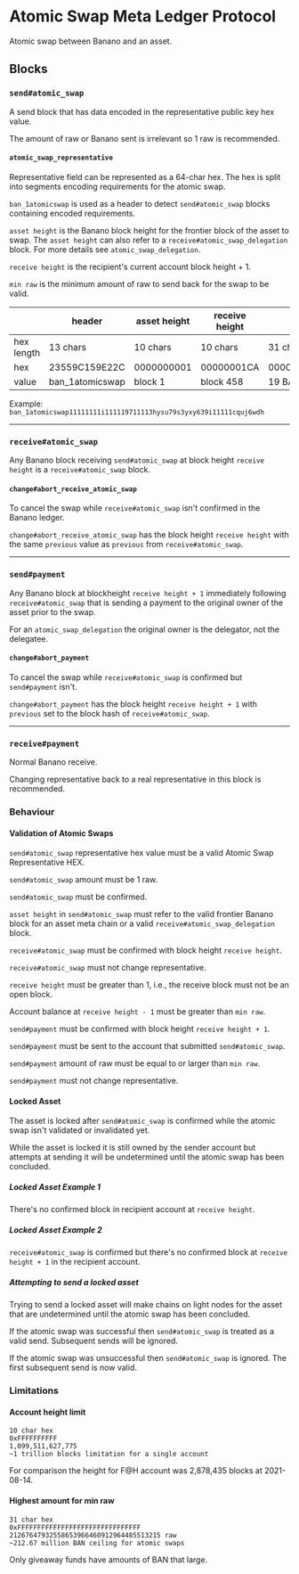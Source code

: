 # Atomic Swap Meta Ledger Protocol

Atomic swap between Banano and an asset.

## Blocks

### `send#atomic_swap`

A send block that has data encoded in the representative public key hex value.

The amount of raw or Banano sent is irrelevant so 1 raw is recommended.


#### `atomic_swap_representative`

Representative field can be represented as a 64-char hex. The hex is split into segments encoding requirements for the atomic swap.

`ban_1atomicswap` is used as a header to detect `send#atomic_swap` blocks containing encoded requirements.

`asset height` is the Banano block height for the frontier block of the asset to swap. The `asset height` can also refer to a `receive#atomic_swap_delegation` block. For more details see `atomic_swap_delegation`.

`receive height` is the recipient's current account block height + 1.

`min raw` is the minimum amount of raw to send back for the swap to be valid.

|             | header          | asset height | receive height | min raw (inclusive)             |
| ----------- | --------------- | ------------ | -------------- | ------------------------------- |
| hex length  | 13 chars        | 10 chars     | 10 chars       | 31 chars                        |
| hex         | 23559C159E22C   | 0000000001   | 00000001CA     | 0000017FB3B29F21F77C409E0000000 |
| value       | ban_1atomicswap | block 1      | block 458      | 19 BAN                          |

Example: `ban_1atomicswap11111111i111119711113hysu79s3yxy639i11111cquj6wdh`

----

### `receive#atomic_swap`

Any Banano block receiving `send#atomic_swap` at block height `receive height` is a `receive#atomic_swap` block.


#### `change#abort_receive_atomic_swap`

To cancel the swap while `receive#atomic_swap` isn't confirmed in the Banano ledger.

`change#abort_receive_atomic_swap` has the block height `receive height` with the same `previous` value as `previous` from `receive#atomic_swap`.

----

### `send#payment`

Any Banano block at blockheight `receive height + 1` immediately following `receive#atomic_swap` that is sending a payment to the original owner of the asset prior to the swap.

For an `atomic_swap_delegation` the original owner is the delegator, not the delegatee.


#### `change#abort_payment`

To cancel the swap while `receive#atomic_swap` is confirmed but `send#payment` isn't.

`change#abort_payment` has the block height `receive height + 1` with `previous` set to the block hash of `receive#atomic_swap`.

----

### `receive#payment`

Normal Banano receive.

Changing representative back to a real representative in this block is recommended.


### Behaviour

#### Validation of Atomic Swaps

`send#atomic_swap` representative hex value must be a valid Atomic Swap Representative HEX.

`send#atomic_swap` amount must be 1 raw.

`send#atomic_swap` must be confirmed.

`asset height` in `send#atomic_swap` must refer to the valid frontier Banano block for an asset meta chain or a valid `receive#atomic_swap_delegation` block.

`receive#atomic_swap` must be confirmed with block height `receive height`.

`receive#atomic_swap` must not change representative.

`receive height` must be greater than 1, i.e., the receive block must not be an open block.

Account balance at `receive height - 1` must be greater than `min raw`.

`send#payment` must be confirmed with block height `receive height + 1`.

`send#payment` must be sent to the account that submitted `send#atomic_swap`.

`send#payment` amount of raw must be equal to or larger than `min raw`.

`send#payment` must not change representative.

#### Locked Asset

The asset is locked after `send#atomic_swap` is confirmed while the atomic swap isn't validated or invalidated yet.

While the asset is locked it is still owned by the sender account but attempts at sending it will be undetermined until the atomic swap has been concluded.


##### Locked Asset Example 1

There's no confirmed block in recipient account at `receive height`.


##### Locked Asset Example 2

`receive#atomic_swap` is confirmed but there's no confirmed block at `receive height + 1` in the recipient account.


##### Attempting to send a locked asset

Trying to send a locked asset will make chains on light nodes for the asset that are undetermined until the atomic swap has been concluded.

If the atomic swap was successful then `send#atomic_swap` is treated as a valid send. Subsequent sends will be ignored.

If the atomic swap was unsuccessful then `send#atomic_swap` is ignored. The first subsequent send is now valid.


### Limitations

#### Account height limit
```
10 char hex
0xFFFFFFFFFF
1,099,511,627,775
~1 trillion blocks limitation for a single account
```

For comparison the height for F@H account was 2,878,435 blocks at 2021-08-14.


#### Highest amount for min raw
```
31 char hex
0xFFFFFFFFFFFFFFFFFFFFFFFFFFFFFFF
21267647932558653966460912964485513215 raw
~212.67 million BAN ceiling for atomic swaps
```

Only giveaway funds have amounts of BAN that large.
